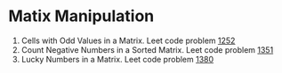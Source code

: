 # Matix Manipulation 

1. Cells with Odd Values in a Matrix. Leet code problem [1252](https://leetcode.com/problems/cells-with-odd-values-in-a-matrix/)
2. Count Negative Numbers in a Sorted Matrix. Leet code problem [1351](https://leetcode.com/problems/count-negative-numbers-in-a-sorted-matrix/)
3. Lucky Numbers in a Matrix. Leet code problem [1380](https://leetcode.com/problems/lucky-numbers-in-a-matrix/)
